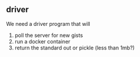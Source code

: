 ## driver

We need a driver program that will 

1. poll the server for new gists
2. run a docker container
3. return the standard out or pickle (less than 1mb?)